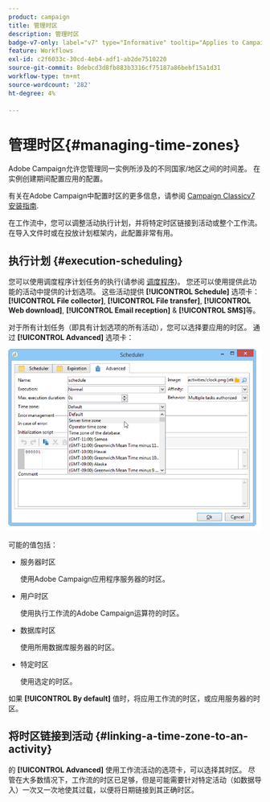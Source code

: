 ```yaml
---
product: campaign
title: 管理时区
description: 管理时区
badge-v7-only: label="v7" type="Informative" tooltip="Applies to Campaign Classic v7 only"
feature: Workflows
exl-id: c2f6033c-30cd-4eb4-adf1-ab2de7510220
source-git-commit: 8debcd3d8fb883b3316cf75187a86bebf15a1d31
workflow-type: tm+mt
source-wordcount: '282'
ht-degree: 4%

---
```


# 管理时区{#managing-time-zones}



Adobe Campaign允许您管理同一实例所涉及的不同国家/地区之间的时间差。 在实例创建期间配置应用的配置。

有关在Adobe Campaign中配置时区的更多信息，请参阅 [Campaign Classicv7安装指南](../../installation/using/time-zone-management.md).

在工作流中，您可以调整活动执行计划，并将特定时区链接到活动或整个工作流。 在导入文件时或在投放计划框架内，此配置非常有用。

## 执行计划 {#execution-scheduling}

您可以使用调度程序计划任务的执行(请参阅 [调度程序](scheduler.md))。 您还可以使用提供此功能的活动中提供的计划选项。 这些活动提供 **[!UICONTROL Schedule]** 选项卡： **[!UICONTROL File collector]**, **[!UICONTROL File transfer]**, **[!UICONTROL Web download]**, **[!UICONTROL Email reception]** &amp; **[!UICONTROL SMS]**&#x200B;等。

对于所有计划任务（即具有计划选项的所有活动），您可以选择要应用的时区。 通过 **[!UICONTROL Advanced]** 选项卡：

![](assets/wf-timezone-in-a-box.png)

可能的值包括：

* 服务器时区

   使用Adobe Campaign应用程序服务器的时区。

* 用户时区

   使用执行工作流的Adobe Campaign运算符的时区。

* 数据库时区

   使用所用数据库服务器的时区。

* 特定时区

   使用选定的时区。

如果 **[!UICONTROL By default]** 值时，将应用工作流的时区，或应用服务器的时区。

## 将时区链接到活动 {#linking-a-time-zone-to-an-activity}

的 **[!UICONTROL Advanced]** 使用工作流活动的选项卡，可以选择其时区。 尽管在大多数情况下，工作流的时区已足够，但是可能需要针对特定活动（如数据导入）一次又一次地使其过载，以便将日期链接到其正确时区。
